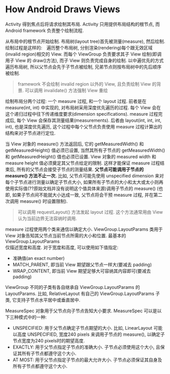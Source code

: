 [category]: android
[keywords]: android,view
[source]: https://developer.android.com/guide/topics/ui/how-android-draws.html
[date]: 2014-10-22

# How Android Draws Views
Activity 得到焦点后将请求绘制其布局. Activity 只用提供布局结构的根节点, 而 Android framework 负责整个绘制流程.

从布局中的根节点开始绘制. 布局树(layout tree)首先被测量(measure), 然后绘制. 绘制过程是这样的:　遍历整个布局树, 分别渲染(rendering)每个跟无效区域(invalid region)相交的 View. 而每个 ViewGroup 负责要求其子 View 绘制(即调用子 View 的 draw()方法), 而子 View 则负责完成自身的绘制. 以中遍优先的方式遍历布局树, 所以父节点会先于子节点被绘制, 兄弟节点则按布局树中的先后顺序被绘制. 

> framework 不会绘制 invalid region 以外的 View, 且负责绘制 View 的背景.
> 可以调用 invalidate() 方法强制 View 重绘

绘制布局分两个过程: 一个 measure 过程, 和一个 layout 过程. 前者是在 measure(int, int) 中实现的, 对布局树采用深度优先遍历的过程. 每个 View 会在这个递归过程中往下传递维度要求(dimension specifications). measure 过程完成后, 每个 View 会保存其测量结果(measurements). 后者由 layout(int, int, int, int), 也是深度优先遍历, 这个过程中每个父节点负责使用 measure 过程计算出的结构来对子节点进行定位.

当 View 对象的 measure() 方法返回后, 它的 getMeasuredWidth() 和 getMeasuredHeight() 值必须已设置, 当然其所有子节点的 getMeasuredWidth() 和 getMeasuredHeight() 值也必须已设置. View 对象的 measured width 和 measure height 值必须奠定其父节点给定的限制. 这样才能保证 measure 过程结束后, 所有的父节点会接受子节点的测量结果. **父节点可能调用子节点的 measure() 方法不止一次.** 比如, 父节点可能先使用 unspecified dimension 来对每个子节点进行测量以确定子节点大小, 如果所有子节点的大小和太大或太小则再使用实际值(??原始文档并没有说明这个值具体来源)调用子节点的 measure() (也即, 如果子节点间不能就大小达成一致, 父节点将会干预 measure 过程, 并在第二次调用 measure() 时设置限制). 

> 可以调用 requestLayout() 方法发起 layout 过程. 这个方法通常用由 View 认为当前边界无法容纳时调用.

measure 过程使用两个类来通信以确定大小. ViewGroup.LayoutParams 类用于 View 对象告知其父节点当前节点所需的大小和位置. 最基本的 ViewGroup.LayoutParams  
仅描述宽度和高度. 对于宽度和高度, 可以使用如下值指定:

+ 准确值(an exact number)
+ MATCH_PARENT, 即当前 View 期望跟父节点一样大(要减去 padding)
+ WRAP_CONTENT, 即当前 View 期望足够大可容纳其内容即可(要减去 padding)

ViewGroup 不同的子类有各自继承自 ViewGroup.LayoutParams 的 LayoutParams. 比如, RelativeLayout 有自己的 ViewGroup.LayoutParams 子类, 它支持子节点水平居中或垂直居中.

MeasureSpec 对象用于父节点向子节点告知大小要求. MeasureSpec 可以是以下三种模式中的一种:

+ UNSPECIFIED: 用于父节点确定子节点期望的大小. 比如, LinearLayout 可能以高度 UNSPECIFIED, 宽度240 pixels 来调用子节点的 measure(), 以确定子节点宽度为240 pixels时的期望高度.
+ EXACTLY: 用于父节点指定子节点的准确大小. 子节点必须使用这个大小, 且保证其所有子节点都遵守这个大小.
+ AT MOST: 用于父节点指定子节点的最大允许大小. 子节点必须保证其自身及所有子节点都遵守这个大小.
